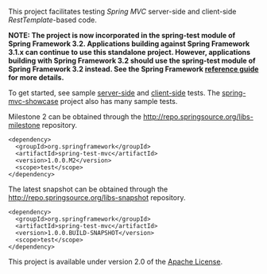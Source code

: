 
This project facilitates testing _Spring MVC_ server-side and client-side _RestTemplate_-based code.

__NOTE: The project is now incorporated in the spring-test module of Spring Framework 3.2. Applications building against Spring Framework 3.1.x can continue to use this standalone project. However, applications building with Spring Framework 3.2 should use the spring-test module of Spring Framework 3.2 instead. See the Spring Framework [reference guide](http://static.springsource.org/spring-framework/docs/3.2.0.BUILD-SNAPSHOT/reference/htmlsingle/#spring-mvc-test-framework) for more details.__

To get started, see sample [server-side](spring-test-mvc/tree/master/src/test/java/org/springframework/test/web/server/samples) and [client-side](spring-test-mvc/tree/master/src/test/java/org/springframework/test/web/client/samples) tests. The [spring-mvc-showcase](https://github.com/SpringSource/spring-mvc-showcase) project also has many sample tests.

Milestone 2 can be obtained through the
http://repo.springsource.org/libs-milestone repository.

    <dependency>
      <groupId>org.springframework</groupId>
      <artifactId>spring-test-mvc</artifactId>
      <version>1.0.0.M2</version>
      <scope>test</scope>
    </dependency>

The latest snapshot can be obtained through the http://repo.springsource.org/libs-snapshot repository.

    <dependency>
      <groupId>org.springframework</groupId>
      <artifactId>spring-test-mvc</artifactId>
      <version>1.0.0.BUILD-SNAPSHOT</version>
      <scope>test</scope>
    </dependency>

This project is available under version 2.0 of the [Apache License](http://www.apache.org/licenses/LICENSE-2.0).
